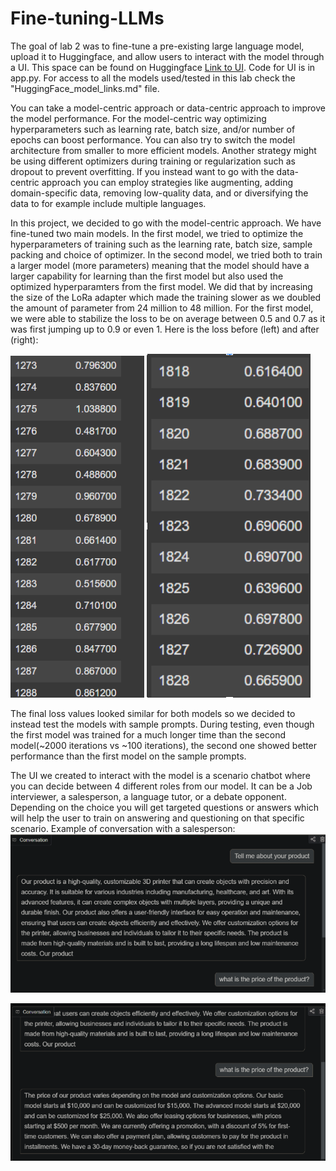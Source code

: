 # Fine-tuning-LLMs

The goal of lab 2 was to fine-tune a pre-existing large language model, upload it to Huggingface, and allow users to interact with the model through a UI. This space can be found on Huggingface [Link to UI](https://huggingface.co/spaces/SWAH-KTH/lab2). Code for UI is in app.py. For access to all the models used/tested in this lab check the "HuggingFace_model_links.md" file.

You can take a model-centric approach or data-centric approach to improve the model performance. For the model-centric way optimizing hyperparameters such as learning rate, batch size, and/or number of epochs can boost performance. You can also try to switch the model architecture from smaller to more efficient models. Another strategy might be using different optimizers during training or regularization such as dropout to prevent overfitting. If you instead want to go with the data-centric approach you can employ strategies like augmenting, adding domain-specific data, removing low-quality data, and or diversifying the data to for example include multiple languages.

In this project, we decided to go with the model-centric approach. We have fine-tuned two main models. In the first model, we tried to optimize the hyperparameters of training such as the learning rate, batch size, sample packing and choice of optimizer. In the second model, we tried both to train a larger model (more parameters) meaning that the model should have a larger capability for learning than the first model but also used the optimized hyperparamters from the first model. We did that by increasing the size of the LoRa adapter which made the training slower as we doubled the amount of parameter from 24 million to 48 million. For the first model, we were able to stabilize the loss to be on average between 0.5 and 0.7 as it was first jumping up to 0.9 or even 1. Here is the loss before (left) and after (right):

![image](train1.png)
![image](train2.png)

The final loss values looked similar for both models so we decided to instead test the models with sample prompts. During testing, even though the first model was trained for a much longer time than the second model(~2000 iterations vs ~100 iterations), the second one showed better performance than the first model on the sample prompts. 

The UI we created to interact with the model is a scenario chatbot where you can decide between 4 different roles from our model. It can be a Job interviewer, a salesperson, a language tutor, or a debate opponent. Depending on the choice you will get targeted questions or answers which will help the user to train on answering and questioning on that specific scenario. Example of conversation with a salesperson:
![image](test1.png)

![image](test2.png)
